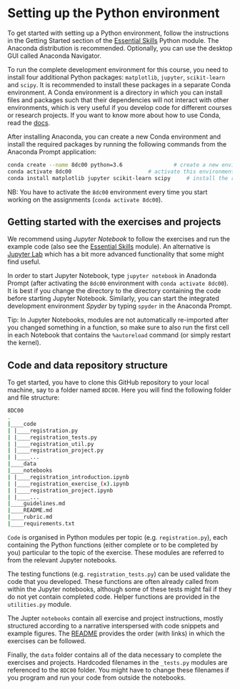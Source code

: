 # Setting up the Python environment

To get started with setting up a Python environment, follow the instructions in the Getting Started section of the [Essential Skills](https://github.com/tueimage/essential-skills/python-essentials) Python module. The Anaconda distribution is recommended. Optionally, you can use the desktop GUI called Anaconda Navigator.

To run the complete development environment for this course, you need to install four additional Python packages: `matplotlib`, `jupyter`, `scikit-learn` and `scipy`. It is recommended to install these packages in a separate Conda environment. A Conda environment is a directory in which you can install files and packages such that their dependencies will not interact with other environments, which is very useful if you develop code for different courses or research projects. If you want to know more about how to use Conda, read the [docs](https://docs.conda.io/projects/conda/en/latest/user-guide/getting-started.html).

After installing Anaconda, you can create a new Conda environment and install the required packages by running the following commands from the Anaconda Prompt application:

````bash
conda create --name 8dc00 python=3.6				# create a new environment called `8dc00`
conda activate 8dc00						# activate this environment 
conda install matplotlib jupyter scikit-learn scipy		# install the required packages
````

NB: You have to activate the `8dc00` environment every time you start working on the assignments (`conda activate 8dc00`).


## Getting started with the exercises and projects

We recommend using *Jupyter Notebook* to follow the exercises and run the example code (also see the [Essential Skills](https://github.com/tueimage/essential-skills) module). An alternative is [Jupyter Lab](https://jupyterlab.readthedocs.io/en/stable/getting_started/installation.html) which has a bit more advanced functionality that some might find useful.

In order to start Jupyter Notebook, type `jupyter notebook` in Anadonda Prompt (after activating the `8dc00` environment with `conda activate 8dc00`). It is best if you change the directory to the directory containing the code before starting Jupyter Notebook. Similarly, you can start the integrated development environment *Spyder* by typing `spyder` in the Anaconda Prompt.

Tip: In Jupyter Notebooks, modules are not automatically re-imported after you changed something in a function, so make sure to also run the first cell in each Notebook that contains the `%autoreload` command (or simply restart the kernel).


## Code and data repository structure

To get started, you have to clone this GitHub repository to your local machine, say to a folder named `8DC00`. Here you will find the following folder and file structure:

```bash
8DC00
.
|____code
| |____registration.py
| |____registration_tests.py
| |____registration_util.py
| |____registration_project.py
| |____...
|____data
|____notebooks
| |____registration_introduction.ipynb
| |____registration_exercise_(x).ipynb
| |____registration_project.ipynb
| |____...
|____guidelines.md
|____README.md
|____rubric.md
|____requirements.txt
```

`Code` is organised in Python modules per topic (e.g. `registration.py`), each containing the Python functions (either complete or to be completed by you) particular to the topic of the exercise. These modules are referred to from the relevant Jupyter notebooks.

The testing functions (e.g. `registration_tests.py`) can be used validate the code that you developed. These functions are often already called from within the Jupyter notebooks, although some of these tests might fail if they do not yet contain completed code. Helper functions are provided in the `utilities.py` module.

The Jupter `notebooks` contain all exercise and project instructions, mostly structured according to a narrative interspersed with code snippets and example figures. The [README](README.md) provides the order (with links) in which the exercises can be followed. 

Finally, the `data` folder contains all of the data necessary to complete the exercises and projects. Hardcoded filenames in the `_tests.py` modules are referenced to the `8DC00` folder. You might have to change these filenames if you program and run your code from outside the notebooks.


 
